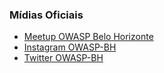 ### Mídias Oficiais
* [Meetup OWASP Belo Horizonte](https://www.meetup.com/pt-BR/OWASP-Belo-Horizonte-Chapter/)
* [Instagram OWASP-BH](https://www.instagram.com/owaspbh/)
* [Twitter OWASP-BH](https://twitter.com/owaspbh)